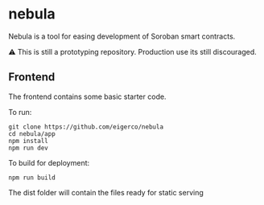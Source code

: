 # nebula
Nebula is a tool for easing development of Soroban smart contracts.

⚠️ This is still a prototyping repository. Production use its still discouraged.

## Frontend
The frontend contains some basic starter code.

To run:
```
git clone https://github.com/eigerco/nebula
cd nebula/app
npm install
npm run dev
```

To build for deployment: 
```
npm run build
```
The dist folder will contain the files ready for static serving